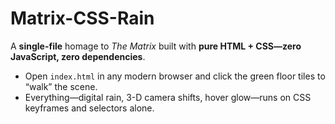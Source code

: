 # Matrix-CSS-Rain

A **single-file** homage to *The Matrix* built with **pure HTML + CSS—zero JavaScript, zero dependencies**.

- Open `index.html` in any modern browser and click the green floor tiles to “walk” the scene.
- Everything—digital rain, 3-D camera shifts, hover glow—runs on CSS keyframes and selectors alone.


